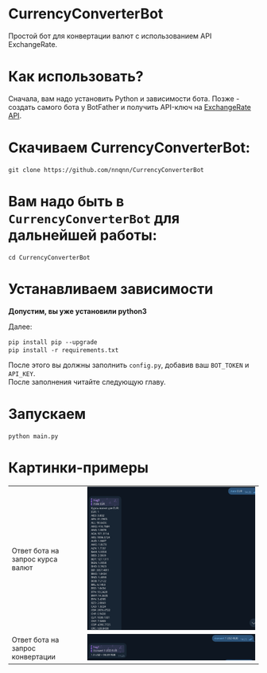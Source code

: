 # CurrencyConverterBot
Простой бот для конвертации валют с использованием API ExchangeRate.

# Как использовать?
Сначала, вам надо установить Python и зависимости бота.
Позже - создать самого бота у BotFather и получить API-ключ на [ExchangeRate API](https://www.exchangerate-api.com/).

# Скачиваем CurrencyConverterBot:
``` shell
git clone https://github.com/nnqnn/CurrencyConverterBot
```
# Вам надо быть в `CurrencyConverterBot` для дальнейшей работы:
``` shell
cd CurrencyConverterBot
```

# Устанавливаем зависимости

**Допустим, вы уже установили python3**

Далее:

``` shell
pip install pip --upgrade
pip install -r requirements.txt
```

После этого вы должны заполнить `config.py`, добавив ваш `BOT_TOKEN` и `API_KEY`.
<br>После заполнения читайте следующую главу.

# Запускаем
```shell
python main.py
```
# Картинки-примеры
<table>
  <tr>
    <td>Ответ бота на запрос курса валют</td>
    <td><img src="images/exchange_rate.png"></td>
  </tr>
  <tr>
    <td>Ответ бота на запрос конвертации</td>
    <td><img src="images/conversion.png"></td>
  </tr>
</table>

